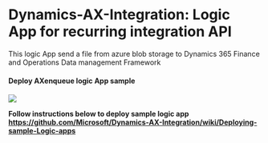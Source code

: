 # Dynamics-AX-Integration: Logic App for recurring integration API

This logic App send a file from azure blob storage to Dynamics 365 Finance and Operations Data management Framework

<h4>Deploy AXenqueue logic App sample <h4>

<a href="https://portal.azure.com/#create/Microsoft.Template/uri/https%3A%2F%2Fraw.githubusercontent.com%2Fibenbouzid%2FDynamics365Integration%2Fmaster%2FAXenqueue%2FAXenqueue%2FLogicApp.json" target="_blank">
    <img src="https://camo.githubusercontent.com/9285dd3998997a0835869065bb15e5d500475034/687474703a2f2f617a7572656465706c6f792e6e65742f6465706c6f79627574746f6e2e706e67" data-canonical-src="http://azuredeploy.net/deploybutton.png" style="max-width:100%;">
</a>





Follow instructions below to deploy sample logic app
https://github.com/Microsoft/Dynamics-AX-Integration/wiki/Deploying-sample-Logic-apps
